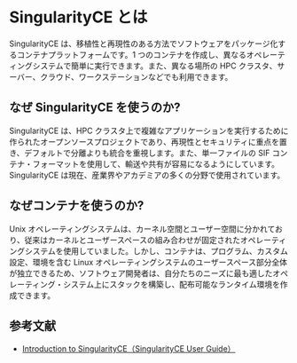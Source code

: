 # SingularityCE とは

SingularityCE は、移植性と再現性のある方法でソフトウェアをパッケージ化するコンテナプラットフォームです。1 つのコンテナを作成し、異なるオペレーティングシステムで簡単に実行できます。また、異なる場所の HPC クラスタ、サーバー、クラウド、ワークステーションなどでも利用できます。

## なぜ SingularityCE を使うのか?

SingularityCE は、HPC クラスタ上で複雑なアプリケーションを実行するために作られたオープンソースプロジェクトであり、再現性とセキュリティに重点を置き、デフォルトで分離よりも統合を重視します。また、単一ファイルの SIF コンテナ・フォーマットを使用して、輸送や共有が容易になるようにしています。SingularityCE は現在、産業界やアカデミアの多くの分野で使用されています。

## なぜコンテナを使うのか?

Unix オペレーティングシステムは、カーネル空間とユーザー空間に分かれており、従来はカーネルとユーザースペースの組み合わせが固定されたオペレーティングシステムを使用していました。しかし、コンテナは、プログラム、カスタム設定、環境を含む Linux オペレーティングシステムのユーザースペース部分全体が独立できるため、ソフトウェア開発者は、自分たちのニーズに最も適したオペレーティング・システム上にスタックを構築し、配布可能なランタイム環境を作成できます。

## 参考文献
- [Introduction to SingularityCE（SingularityCE User Guide）](https://docs.sylabs.io/guides/3.11/user-guide/introduction.html)
